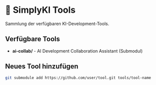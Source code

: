 # 🔧 SimplyKI Tools

Sammlung der verfügbaren KI-Development-Tools.

## Verfügbare Tools

- **ai-collab/** - AI Development Collaboration Assistant (Submodul)

## Neues Tool hinzufügen

```bash
git submodule add https://github.com/user/tool.git tools/tool-name
```

